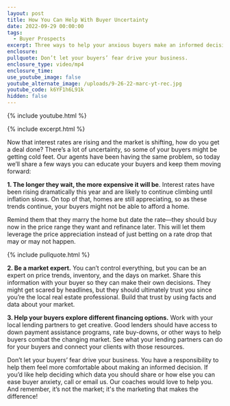```yaml
---
layout: post
title: How You Can Help With Buyer Uncertainty
date: 2022-09-29 00:00:00
tags:
  - Buyer Prospects
excerpt: Three ways to help your anxious buyers make an informed decision.
enclosure:
pullquote: Don’t let your buyers’ fear drive your business.
enclosure_type: video/mp4
enclosure_time:
use_youtube_image: false
youtube_alternate_image: /uploads/9-26-22-marc-yt-rec.jpg
youtube_code: k6YF1h6L91k
hidden: false
---
```

{% include youtube.html %}

{% include excerpt.html %}

Now that interest rates are rising and the market is shifting, how do you get a deal done? There’s a lot of uncertainty, so some of your buyers might be getting cold feet. Our agents have been having the same problem, so today we’ll share a few ways you can educate your buyers and keep them moving forward:

**1\. The longer they wait, the more expensive it will be**. Interest rates have been rising dramatically this year and are likely to continue climbing until inflation slows. On top of that, homes are still appreciating, so as these trends continue, your buyers might not be able to afford a home.&nbsp;

Remind them that they marry the home but date the rate—they should buy now in the price range they want and refinance later. This will let them leverage the price appreciation instead of just betting on a rate drop that may or may not happen.

{% include pullquote.html %}

**2\. Be a market expert.** You can’t control everything, but you can be an expert on price trends, inventory, and the days on market. Share this information with your buyer so they can make their own decisions. They might get scared by headlines, but they should ultimately trust you since you’re the local real estate professional. Build that trust by using facts and data about your market.

**3\. Help your buyers explore different financing options.** Work with your local lending partners to get creative. Good lenders should have access to down payment assistance programs, rate buy-downs, or other ways to help buyers combat the changing market. See what your lending partners can do for your buyers and connect your clients with those resources.&nbsp;

Don’t let your buyers’ fear drive your business. You have a responsibility to help them feel more comfortable about making an informed decision. If you’d like help deciding which data you should share or how else you can ease buyer anxiety, call or email us. Our coaches would love to help you. And remember, it’s not the market; it's the marketing that makes the difference\!